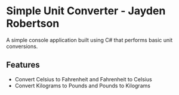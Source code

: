 # Simple Unit Converter - Jayden Robertson

A simple console application built using C# that performs basic unit conversions.

## Features
- Convert Celsius to Fahrenheit and Fahrenheit to Celsius
- Convert Kilograms to Pounds and Pounds to Kilograms
